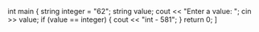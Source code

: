 int main {
  string integer = "62";
  string value;
  cout << "Enter a value: ";
  cin >> value;
  if (value == integer) {
    cout << "int - 581";
  }
  return 0;
]
